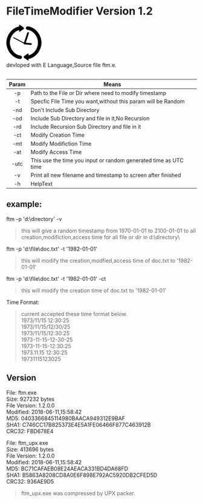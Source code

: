 # FileTimeModifier Version 1.2
![ICON](https://github.com/Arryboom/FTM/blob/master/clock_93.613766730402px_1159590.png)  
devloped with E Language,Source file ftm.e.
## 
|     Param      | Means                                       |
| :----------: | ---------------------------------------- |
|   -p   | Path to the File or Dir where need to modify timestamp  |
| -t | Specfic File Time you want,without this param will be Random |
| -nd | Don't Include Sub Directory |
| -od | Include Sub Directory and file in it,No Recursion |
| -rd | Include Recursion Sub Directory and file in it    |
| -ct | Modify Creation Time |
| -mt | Modify Modifiction Time |
| -at | Modify Access Time  |
| -utc | This use the time you input or random generated time as UTC time |
| -v | Print all new filename and timestamp to screen after finished  |
| -h | HelpText  |
## 
## example:
ftm -p 'd:\directory\' -v


> this will give a random timestamp from 1970-01-01 to 2100-01-01
 to all creation,modifiction,access time for all file or dir in d:\directory\
 
ftm -p 'd:\file\doc.txt' -t '1982-01-01' 
> this will modify the creation,modfied,access time of doc.txt to 
 '1982-01-01'
 
ftm -p 'd:\file\doc.txt' -t '1982-01-01' -ct 
> this will modify the creation time of doc.txt to '1982-01-01'

Time Format:
>current accepted these time format below.  
1973/11/15 12:30:25  
1973/11/15/12/30/25  
1973/11/15/12:30:25  
1973-11-15-12-30-25  
1973-11-15-12:30:25  
1973.11.15 12:30:25  
19731115123025  

## Version

File: ftm.exe  
Size: 927232 bytes  
File Version: 1.2.0.0  
Modified: 2018-06-11,15:58:42  
MD5: 0403366845114980BAACA949312E9BAF  
SHA1: C746CC17B825373E4E5A1FE06466F877C463912B  
CRC32: FBD678E4  

File: ftm_upx.exe  
Size: 413696 bytes  
File Version: 1.2.0.0  
Modified: 2018-06-11,15:58:42  
MD5: BC71CAFAEB08E24AEACA331BD4DA68FD  
SHA1: B5863A8208CD8A0E6F898E792AC5920DB2CFED5D  
CRC32: 936AE9D5  

>ftm_upx.exe was compressed by UPX packer. 

